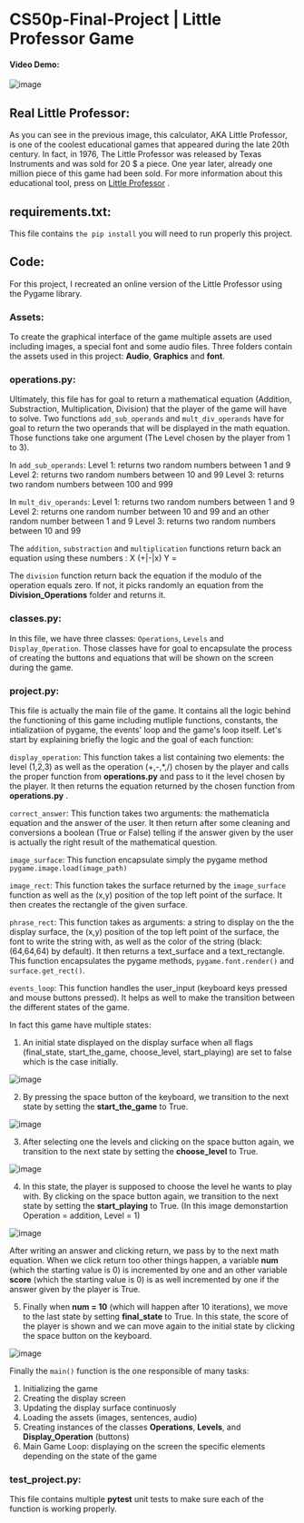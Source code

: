 # CS50p-Final-Project | Little Professor Game

#### Video Demo:  <URL HERE>

![image](https://github.com/Aladin-bit01/CS50p-Final-Project/assets/144846441/5c7d1517-1647-48e6-b94b-ade36ca04e59)


## Real Little Professor:
As you can see in the previous image, this calculator, AKA Little Professor, is one of the coolest educational games that appeared during the late 20th century.
In fact, in 1976, The Little Professor was released by Texas Instruments and was sold for 20 $ a piece. One year later, already one million piece of this game 
had been sold. For more information about this educational tool, press on [Little Professor](https://en.wikipedia.org/wiki/Little_Professor) .

## requirements.txt:
This file contains `the pip install` you will need to run properly this project. 

## Code:
For this project, I recreated an online version of the Little Professor using the Pygame library. 

### Assets:
To create the graphical interface of the game multiple assets are used including images, a special font and some audio files. Three folders contain the assets used in this project: **Audio**, **Graphics** and **font**.
### operations.py:
Ultimately, this file has for goal to return a mathematical equation (Addition, Substraction, Multiplication, Division) that the player of the game will have to solve.
Two functions `add_sub_operands` and `mult_div_operands` have for goal to return the two operands that will be displayed in the math equation. Those functions take one argument (The Level chosen by the player from 1 to 3). 

In `add_sub_operands`:
    Level 1: returns two random numbers between 1 and 9
    Level 2: returns two random numbers between 10 and 99
    Level 3: returns two random numbers between 100 and 999
    
In `mult_div_operands`:
    Level 1: returns two random numbers between 1 and 9
    Level 2: returns one random number between 10 and 99 and an other random number between 1 and 9
    Level 3: returns two random numbers between 10 and 99

The `addition`, `substraction` and `multiplication` functions return back an equation using these numbers : X (+|-|x) Y =

The `division` function return back the equation if the modulo of the operation equals zero. If not, it picks randomly an equation from the **Division_Operations**
folder and returns it. 

### classes.py:
In this file, we have three classes: `Operations`, `Levels` and `Display_Operation`. Those classes have for goal to encapsulate the process of creating the buttons and
equations that will be shown on the screen during the game. 

### project.py:
This file is actually the main file of the game. It contains all the logic behind the functioning of this game including mutliple functions, constants, the intializatiion of pygame, the events' loop and the game's loop itself. Let's start by explaining briefly the logic and the goal of each function:

`display_operation`: This function takes a list containing two elements: the level (1,2,3) as well as the operation (+,-,*,/) chosen by the player and calls the proper function from **operations.py** and pass to it the level chosen by the player. It then returns the equation returned by the chosen function from **operations.py** .

`correct_answer`: This function takes two arguments: the mathematicla equation and the answer of the user. It then return after some cleaning and conversions a boolean (True or False) telling if the answer given by the user is actually the right result of the mathematical question. 

`image_surface`: This function encapsulate simply the pygame method `pygame.image.load(image_path)`

`image_rect`: This function takes the surface returned by the `image_surface` function as well as the (x,y) position of the top left point of the surface. It then creates the rectangle of the given surface. 

`phrase_rect`: This function takes as arguments: a string to display on the the display surface, the (x,y) position of the top left point of the surface, the font to write the string with, as well as the color of the string (black:(64,64,64) by default). It then returns a text_surface and a text_rectangle. This function encapsulates the pygame methods, `pygame.font.render()` and `surface.get_rect()`.

`events_loop`: This function handles the user_input (keyboard keys pressed and mouse buttons pressed). It helps as well to make the transition between the different states of the game. 

In fact this game have multiple states:

1. An initial state displayed on the display surface when all flags (final_state, start_the_game, choose_level, start_playing) are set to false which is the case initially.
   
![image](https://github.com/Aladin-bit01/CS50p-Final-Project/assets/144846441/a8df0b79-44a6-4f1a-8e6d-71df23866f28)

2. By pressing the space button of the keyboard, we transition to the next state by setting the **start_the_game** to True.

![image](https://github.com/Aladin-bit01/CS50p-Final-Project/assets/144846441/575b8f98-3b50-4dd2-b385-6e4779f09cd9)

3. After selecting one the levels and clicking on the space button again, we transition to the next state by setting the **choose_level** to True.

![image](https://github.com/Aladin-bit01/CS50p-Final-Project/assets/144846441/27796434-106b-4025-9553-87b55b0cdc1d)
   
4. In this state, the player is supposed to choose the level he wants to play with. By clicking on the space button again, we transition to the next state by setting the **start_playing** to True. (In this image demonstartion Operation = addition, Level = 1)

![image](https://github.com/Aladin-bit01/CS50p-Final-Project/assets/144846441/78e6ad31-c890-4685-8422-8068f5d1ace0)

After writing an answer and clicking return, we pass by to the next math equation. When we click return too other things happen, a variable **num** (which the  starting value is 0) is incremented by one and an other variable **score** (which the starting value is 0) is as well incremented by one if the answer given by the player is True.

5. Finally when **num = 10** (which will happen after 10 iterations), we move to the last state by setting **final_state** to True. In this state, the score of the player is shown and we can move again to the initial state by clicking the space button on the keyboard.

![image](https://github.com/Aladin-bit01/CS50p-Final-Project/assets/144846441/1b96a08c-2240-4015-ad93-3d679bd726d0)

Finally the `main()` function is the one responsible of many tasks:
1. Initializing the game
2. Creating the display screen
3. Updating the display surface continuosly
4. Loading the assets (images, sentences, audio)
5. Creating instances of the classes **Operations**, **Levels**, and **Display_Operation** (buttons)
6. Main Game Loop: displaying on the screen the specific elements depending on the state of the game

### test_project.py:
This file contains multiple **pytest** unit tests to make sure each of the function is working properly.


